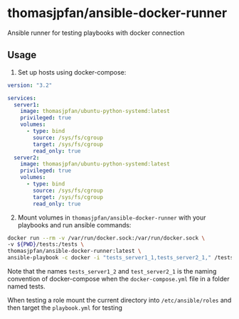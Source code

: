 # thomasjpfan/ansible-docker-runner



Ansible runner for testing playbooks with docker connection

## Usage

1. Set up hosts using docker-compose:

```yaml
version: "3.2"

services:
  server1:
    image: thomasjpfan/ubuntu-python-systemd:latest
    privileged: true
    volumes:
      - type: bind
        source: /sys/fs/cgroup
        target: /sys/fs/cgroup
        read_only: true
  server2:
    image: thomasjpfan/ubuntu-python-systemd:latest
    privileged: true
    volumes:
      - type: bind
        source: /sys/fs/cgroup
        target: /sys/fs/cgroup
        read_only: true
```

2. Mount volumes in `thomasjpfan/ansible-docker-runner` with your playbooks and run ansible commands:

```bash
docker run --rm -v /var/run/docker.sock:/var/run/docker.sock \
-v ${PWD}/tests:/tests \
thomasjpfan/ansible-docker-runner:latest \
ansible-playbook -c docker -i "tests_server1_1,tests_server2_1," /tests/playbook.yml
```

Note that the names `tests_server1_2` and `test_server2_1` is the naming convention of docker-compose when the `docker-compose.yml` file in a folder named tests.

When testing a role mount the current directory into `/etc/ansible/roles` and then target the `playbook.yml` for testing
